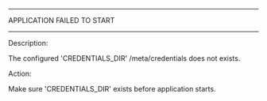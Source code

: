 
***************************
APPLICATION FAILED TO START
***************************

Description:

The configured 'CREDENTIALS_DIR' /meta/credentials does not exists.

Action:

Make sure 'CREDENTIALS_DIR' exists before application starts.

